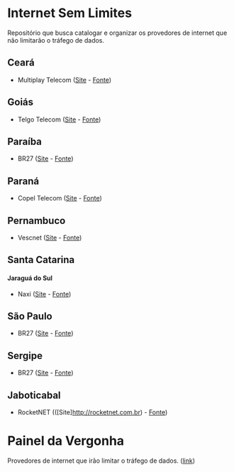 # Internet Sem Limites
Repositório que busca catalogar e organizar os provedores de internet que não limitarão o tráfego de dados.

## Ceará
- Multiplay Telecom ([Site](http://www.multiplaytelecom.com.br/) - [Fonte](https://www.facebook.com/MultiplayTelecom/photos/a.167550703402534.1073741828.165379136953024/650557658435167/?type=3&theater))

## Goiás
- Telgo Telecom ([Site](http://telgo.com.br/) - [Fonte](https://www.facebook.com/telgotelecom/photos/a.104038409724880.3041.103435436451844/851148338347213/?type=3))

## Paraíba
- BR27 ([Site](http://www.br27.com.br/) - [Fonte](https://www.facebook.com/br27tecnologia/posts/962061367182378?pnref=story))

## Paraná
- Copel Telecom ([Site](http://www.copeltelecom.com/site/) - [Fonte](http://www.hardware.com.br/noticias/2016-04/copel-diz-que-nao-implantara-cobranca-por-franquia-de-dados.html))

## Pernambuco
- Vescnet ([Site](http://www.vescnet.com.br/) - [Fonte](https://www.facebook.com/vescnet/posts/967016763352253))

## Santa Catarina
#### Jaraguá do Sul
- Naxi ([Site](http://www.naxi.com.br/) - [Fonte](https://www.facebook.com/naxifibra/videos/vb.1652072558408613/1724457364503465/))

## São Paulo
- BR27 ([Site](http://www.br27.com.br/) - [Fonte](https://www.facebook.com/br27tecnologia/posts/962061367182378?pnref=story))

## Sergipe
- BR27 ([Site](http://www.br27.com.br/) - [Fonte](https://www.facebook.com/br27tecnologia/posts/962061367182378?pnref=story))

## Jaboticabal
- RocketNET (([Site]http://rocketnet.com.br) - [Fonte](http://rocketnet.com.br))


# Painel da Vergonha
Provedores de internet que irão limitar o tráfego de dados. ([link](HALL_OF_SHAME.md))

